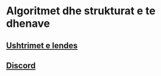 # Algoritmet dhe strukturat e te dhenave
## [Ushtrimet e lendes](javet.md)

## [Discord](https://discord.gg/HQsT3PJ)
